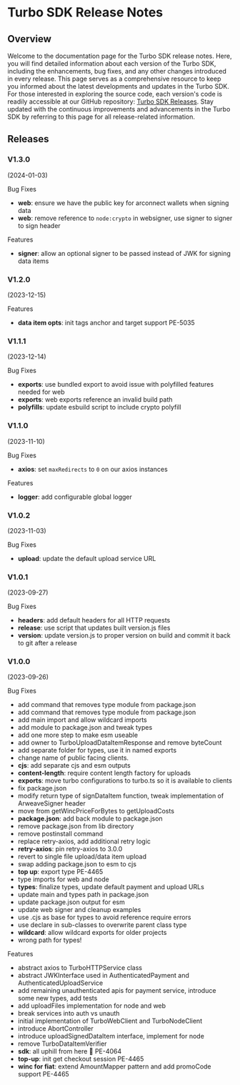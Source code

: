 # Turbo SDK Release Notes

## Overview

Welcome to the documentation page for the Turbo SDK release notes. Here, you will find detailed information about each version of the Turbo SDK, including the enhancements, bug fixes, and any other changes introduced in every release. This page serves as a comprehensive resource to keep you informed about the latest developments and updates in the Turbo SDK. For those interested in exploring the source code, each version's code is readily accessible at our GitHub repository: [Turbo SDK Releases](https://github.com/ardriveapp/turbo-sdk/releases). Stay updated with the continuous improvements and advancements in the Turbo SDK by referring to this page for all release-related information.

## Releases

### V1.3.0

(2024-01-03)

Bug Fixes

- **web**: ensure we have the public key for arconnect wallets when signing data
- **web**: remove reference to `node:crypto` in websigner, use signer to signer to sign header

Features

- **signer**: allow an optional signer to be passed instead of JWK for signing data items


### V1.2.0

(2023-12-15)

Features

- **data item opts**: init tags anchor and target support PE-5035


### V1.1.1

(2023-12-14)

Bug Fixes

- **exports**: use bundled export to avoid issue with polyfilled features needed for web
- **exports**: web exports reference an invalid build path 
- **polyfills**: update esbuild script to include crypto polyfill


### V1.1.0

(2023-11-10)

Bug Fixes

- **axios**: set `maxRedirects` to `0` on our axios instances

Features

- **logger**: add configurable global logger


### V1.0.2

(2023-11-03)

Bug Fixes

- **upload**: update the default upload service URL


### V1.0.1

(2023-09-27)

Bug Fixes

- **headers**: add default headers for all HTTP requests 
- **release**: use script that updates built version.js files 
- **version**: update version.js to proper version on build and commit it back to git after a release


### V1.0.0

(2023-09-26)

Bug Fixes

- add command that removes type module from package.json 
- add command that removes type module from package.json 
- add main import and allow wildcard imports
- add module to package.json and tweak types
- add one more step to make esm useable 
- add owner to TurboUploadDataItemResponse and remove byteCount 
- add separate folder for types, use it in named exports 
- change name of public facing clients. 
- **cjs**: add separate cjs and esm outputs 
- **content-length**: require content length factory for uploads 
- **exports**: move turbo configurations to turbo.ts so it is available to clients 
- fix package.json 
- modify return type of signDataItem function, tweak implementation of ArweaveSigner header 
- move from getWincPriceForBytes to getUploadCosts 
- **package.json**: add back module to package.json 
- remove package.json from lib directory 
- remove postinstall command 
- replace retry-axios, add additional retry logic 
- **retry-axios**: pin retry-axios to 3.0.0 
- revert to single file upload/data item upload 
- swap adding package.json to esm to cjs 
- **top up**: export type PE-4465 
- type imports for web and node 
- **types**: finalize types, update default payment and upload URLs 
- update main and types path in package.json 
- update package.json output for esm 
- update web signer and cleanup examples 
- use .cjs as base for types to avoid reference require errors 
- use declare in sub-classes to overwrite parent class type 
- **wildcard**: allow wildcard exports for older projects 
- wrong path for types! 

Features

- abstract axios to TurboHTTPService class 
- abstract JWKInterface used in AuthenticatedPayment and AuthenticatedUploadService 
- add remaining unauthenticated apis for payment service, introduce some new types, add tests 
- add uploadFiles implementation for node and web 
- break services into auth vs unauth 
- initial implementation of TurboWebClient and TurboNodeClient 
- introduce AbortController 
- introduce uploadSignedDataItem interface, implement for node 
- remove TurboDataItemVerifier 
- **sdk**: all uphill from here 🚀 PE-4064 
- **top-up**: init get checkout session PE-4465 
- **winc for fiat**: extend AmountMapper pattern and add promoCode support PE-4465
